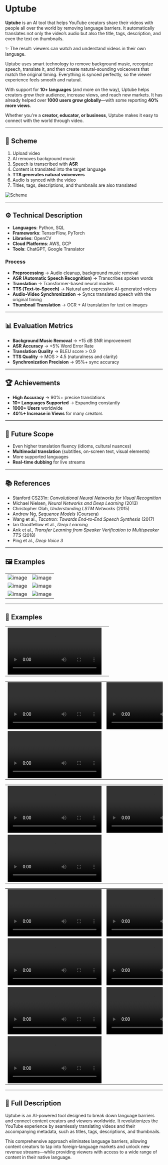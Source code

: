 # Uptube

**Uptube** is an AI tool that helps YouTube creators share their videos with people all over the world by removing language barriers. It automatically translates not only the video’s audio but also the title, tags, description, and even the text on thumbnails.

✨ The result: viewers can watch and understand videos in their own language.

Uptube uses smart technology to remove background music, recognize speech, translate it, and then create natural-sounding voiceovers that match the original timing. Everything is synced perfectly, so the viewer experience feels smooth and natural.

With support for **10+ languages** (and more on the way), Uptube helps creators grow their audience, increase views, and reach new markets. It has already helped over **1000 users grow globally**—with some reporting **40% more views**.

Whether you're a **creator, educator, or business**, Uptube makes it easy to connect with the world through video.

---

## 📌 Scheme

1. Upload video
2. AI removes background music
3. Speech is transcribed with **ASR**
4. Content is translated into the target language
5. **TTS generates natural voiceovers**
6. Audio is synced with the video
7. Titles, tags, descriptions, and thumbnails are also translated

<img src="./img/img-1.png" alt="Scheme">

---

## ⚙️ Technical Description

- **Languages**: Python, SQL
- **Frameworks**: TensorFlow, PyTorch
- **Libraries**: OpenCV
- **Cloud Platforms**: AWS, GCP
- **Tools**: ChatGPT, Google Translator

### Process

- **Preprocessing** → Audio cleanup, background music removal
- **ASR (Automatic Speech Recognition)** → Transcribes spoken words
- **Translation** → Transformer-based neural models
- **TTS (Text-to-Speech)** → Natural and expressive AI-generated voices
- **Audio-Video Synchronization** → Syncs translated speech with the original timing
- **Thumbnail Translation** → OCR + AI translation for text on images

---

## 📊 Evaluation Metrics

- **Background Music Removal** → +15 dB SNR improvement
- **ASR Accuracy** → <5% Word Error Rate
- **Translation Quality** → BLEU score > 0.9
- **TTS Quality** → MOS > 4.5 (naturalness and clarity)
- **Synchronization Precision** → 95%+ sync accuracy

---

## 🏆 Achievements

- **High Accuracy** → 90%+ precise translations
- **10+ Languages Supported** → Expanding constantly
- **1000+ Users** worldwide
- **40%+ Increase in Views** for many creators

---

## 🚀 Future Scope

- Even higher translation fluency (idioms, cultural nuances)
- **Multimodal translation** (subtitles, on-screen text, visual elements)
- More supported languages
- **Real-time dubbing** for live streams

---

## 📚 References

- Stanford CS231n: *Convolutional Neural Networks for Visual Recognition*
- Michael Nielsen, *Neural Networks and Deep Learning* (2013)
- Christopher Olah, *Understanding LSTM Networks* (2015)
- Andrew Ng, *Sequence Models* (Coursera)
- Wang et al., *Tacotron: Towards End-to-End Speech Synthesis* (2017)
- Ian Goodfellow et al., *Deep Learning*
- Arık et al., *Transfer Learning from Speaker Verification to Multispeaker TTS* (2018)
- Ping et al., *Deep Voice 3*

---

## 🖼️ Examples

<table>
    <tbody>
        <tr>
            <td><img src="./img/img-2.png" alt="image"></td>
            <td><img src="./img/img-3.png" alt="image"></td>
        </tr>
        <tr>
            <td><img src="./img/img-4.png" alt="image"></td>
            <td><img src="./img/img-5.png" alt="image"></td>
        </tr>
        <tr>
            <td><img src="./img/img-6.png" alt="image"></td>
            <td><img src="./img/img-7.png" alt="image"></td>
        </tr>
    </tbody>
</table>

---

## 🎥 Examples


<table>
    <tbody>
        <tr>
            <td>
                <video src="https://github.com/user-attachments/assets/158ada0d-255e-4d8a-8605-265f080e28f7" controls preload>
                    Your browser does not support the video tag.
                </video>
            </td>
            <td></td>
        </tr>
    </tbody>
</table>

<table>
    <tbody>
        <tr>
            <td>
                <video src="https://github.com/user-attachments/assets/cb71ab19-6a3d-40b0-bb36-091dddb24845" controls preload>
                    Your browser does not support the video tag.
                </video>
            </td>
            <td>
                <video src="https://github.com/user-attachments/assets/859ac234-3859-42b5-b0a8-1c794772abd6" controls preload>
                    Your browser does not support the video tag.
                </video>
            </td>
        </tr>
        <tr>
            <td>
                <video src="https://github.com/user-attachments/assets/bd4feac8-a71d-49b4-8a72-eb3ef3a727ca" controls preload>
                    Your browser does not support the video tag.
                </video>
            </td>
            <td></td>
        </tr>
    </tbody>
</table>

<table>
    <tbody>
        <tr>
            <td>
                <video src="https://github.com/user-attachments/assets/6727e237-853b-4a89-a95d-7d7cf4e6b4fc" controls preload>
                    Your browser does not support the video tag.
                </video>
            </td>
            <td>
                <video src="https://github.com/user-attachments/assets/cb7060bd-6e92-45a9-86e1-2a91e5558a88" controls preload>
                    Your browser does not support the video tag.
                </video>
            </td>
        </tr>
        <tr>
            <td>
                <video src="https://github.com/user-attachments/assets/fcda2f2f-be65-424a-8d3e-8b5aa4741ecc" controls preload>
                    Your browser does not support the video tag.
                </video>
            </td>
            <td></td>
        </tr>
    </tbody>
</table>

<table>
    <tbody>
        <tr>
            <td>
                <video src="https://github.com/user-attachments/assets/acf9612e-7770-43fa-976f-570ee2d0ced4" controls preload>
                    Your browser does not support the video tag.
                </video>
            </td>
            <td>
                <video src="https://github.com/user-attachments/assets/30597fd9-6a4a-4ba9-9441-640842bc666b" controls preload>
                    Your browser does not support the video tag.
                </video>
            </td>
        </tr>
        <tr>
            <td>
                <video src="https://github.com/user-attachments/assets/4d511436-a95b-400f-9a94-6416852d4340" controls preload>
                    Your browser does not support the video tag.
                </video>
            </td>
            <td>
                <video src="https://github.com/user-attachments/assets/e0741a2a-6314-4e31-a53e-867b0d31661f" controls preload>
                    Your browser does not support the video tag.
                </video>
            </td>
        </tr>
        <tr>
            <td>
                <video src="https://github.com/user-attachments/assets/0ddb62be-3db6-4989-b67b-8a0ce840ad9e" controls preload>
                    Your browser does not support the video tag.
                </video>
            </td>
            <td>
                <video src="https://github.com/user-attachments/assets/5c8804d3-3483-420c-a15c-a7fa5250fab1" controls preload>
                    Your browser does not support the video tag.
                </video>
            </td>
        </tr>
        <tr>
            <td>
                <video src="https://github.com/user-attachments/assets/552633fe-aac9-4819-bec3-cf4ae510f70f" controls preload>
                    Your browser does not support the video tag.
                </video>
            </td>
            <td></td>
        </tr>
    </tbody>
</table>

---

## 📖 Full Description

Uptube is an AI-powered tool designed to break down language barriers and connect content creators and viewers worldwide. It revolutionizes the YouTube experience by seamlessly translating videos and their accompanying metadata, such as titles, tags, descriptions, and thumbnails.

This comprehensive approach eliminates language barriers, allowing content creators to tap into foreign-language markets and unlock new revenue streams—while providing viewers with access to a wide range of content in their native language.  

